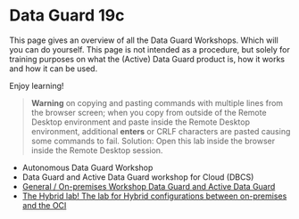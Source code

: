 # Data Guard 19c 

This page gives an overview of all the Data Guard Workshops. Which will you can do yourself. This page is not intended as a procedure, but solely for training purposes on what the (Active) Data Guard product is, how it works and how it can be used. 

Enjoy learning!



> **Warning** on copying and pasting commands with multiple lines from the browser screen; when you copy from outside of the Remote Desktop environment and paste inside the Remote Desktop environment, additional **enters** or CRLF characters are pasted causing some commands to fail. Solution: Open this lab inside the browser inside the Remote Desktop session.

* Autonomous Data Guard Workshop
* Data Guard and Active Data Guard workshop for Cloud (DBCS)
* <a href="./General/" target="_blank">General / On-premises Workshop Data Guard and Active Data Guard</a>
* <a href="./Hybrid" target="_blank">The Hybrid lab! The lab for Hybrid configurations between on-premises and the OCI</a>
